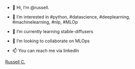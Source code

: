 - 👋 Hi, I’m @russell.
- 👀 I’m interested in #python, #datascience, #deeplearning, #machinelearning, #nlp, #MLOp
- 🌱 I’m currently learning stable-diffusers
- 💞️ I’m looking to collaborate on MLOps

- 📫 You can reach me via linkedln
<html> 
<div class="badge-base LI-profile-badge" data-locale="en_US" data-size="medium" data-theme="dark" data-type="VERTICAL" data-vanity="russell-c" data-version="v1"><a class="badge-base__link LI-simple-link" href="https://tr.linkedin.com/in/russell-c/en?trk=profile-badge">Russell C.</a></div>
</html>

<!---
russell-ai/russell-ai is a ✨ special ✨ repository because its `README.md` (this file) appears on your GitHub profile.
You can click the Preview link to take a look at your changes.
--->
